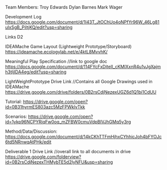
Team Members: Troy Edwards Dylan Barnes Mark Wager 

Development Log https://docs.google.com/document/d/1l43T_JtOChUo4oNPfYr96W_46Lg81uIxSgB_PiItjKQ/edit?usp=sharing

Links D2

IDEAMache Game Layout (Lightweight Prototype/Storyboard)
https://ideamache.ecologylab.net/e/4ktL8MvvhK/

Meaningful Play Specification //link to google doc https://docs.google.com/document/d/114FYcFxDiteII_cKMIXxnR4u1vJgXajmh3tljIDA4eg/edit?usp=sharing

LightWeightPrototype Drive Link //Contains all Google Drawings used in IDEAMache https://drive.google.com/drive/folders/0B2rsCdjNezexUGZ6d1Q1bi1CdUU

Tutorial:
https://drive.google.com/open?id=0B31hyrmES803azc5MzFPWklvTkk

Scenarios:
https://drive.google.com/open?id=1ykp96NCPYRiqFw0oq_mZFBW0cmuVdpBIVJhGMq5y3rg

Method/Data/Discussion:
https://docs.google.com/document/d/14kCKhTTFmHjhxCYhhicJoh4bFYOJc6td5NRnwqAtPHk/edit

Deliverable 1 Drive Link //overall link to all documents in drive https://drive.google.com/folderview?id=0B2rsCdjNezexTHMybTE5d2IyNFU&usp=sharing
